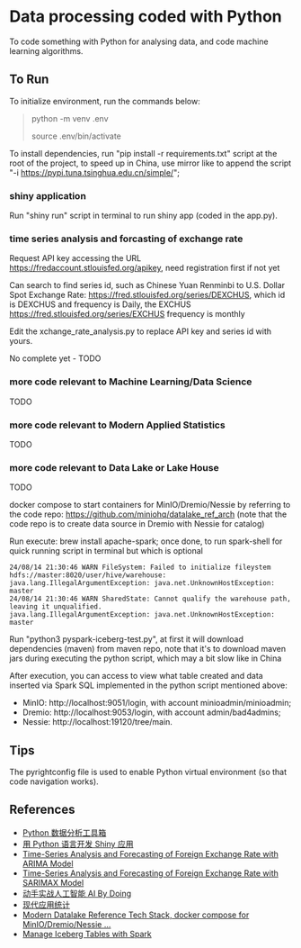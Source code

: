 # Data processing coded with Python

To code something with Python for analysing data, and code machine learning algorithms.

## To Run

To initialize environment, run the commands below:

> python -m venv .env
>
> source .env/bin/activate

To install dependencies, run "pip install -r requirements.txt" script at the root of the project, to speed up in China, use mirror like to append the script "-i https://pypi.tuna.tsinghua.edu.cn/simple/";


### shiny application

Run "shiny run" script in terminal to run shiny app (coded in the app.py).

### time series analysis and forcasting of exchange rate

Request API key accessing the URL https://fredaccount.stlouisfed.org/apikey, need registration first if not yet

Can search to find series id, such as Chinese Yuan Renminbi to U.S. Dollar Spot Exchange Rate: https://fred.stlouisfed.org/series/DEXCHUS, which id is DEXCHUS and frequency is Daily, the EXCHUS https://fred.stlouisfed.org/series/EXCHUS frequency is monthly

Edit the xchange_rate_analysis.py to replace API key and series id with yours.

No complete yet - TODO

### more code relevant to Machine Learning/Data Science

TODO

### more code relevant to Modern Applied Statistics

TODO

### more code relevant to Data Lake or Lake House

TODO

docker compose to start containers for MinIO/Dremio/Nessie by referring to the code repo: https://github.com/miniohq/datalake_ref_arch (note that the code repo is to create data source in Dremio with Nessie for catalog)

Run execute: brew install apache-spark; once done, to run spark-shell for quick running script in terminal but which is optional

``` unclear about it yet, what causes error below when running python script (the line of dropping table, but comment it and run it again the table can be created, but another failure when insert data)
24/08/14 21:30:46 WARN FileSystem: Failed to initialize fileystem hdfs://master:8020/user/hive/warehouse: java.lang.IllegalArgumentException: java.net.UnknownHostException: master
24/08/14 21:30:46 WARN SharedState: Cannot qualify the warehouse path, leaving it unqualified.
java.lang.IllegalArgumentException: java.net.UnknownHostException: master
```



Run "python3 pyspark-iceberg-test.py", at first it will download dependencies (maven) from maven repo, note that it's to download maven jars during executing the python script, which may a bit slow like in China

After execution, you can access to view what table created and data inserted via Spark SQL implemented in the python script mentioned above:
- MinIO: http://localhost:9051/login, with account minioadmin/minioadmin;
- Dremio: http://localhost:9053/login, with account admin/bad4admins;
- Nessie: http://localhost:19120/tree/main.

## Tips

The pyrightconfig file is used to enable Python virtual environment (so that code navigation works).

## References
- [Python 数据分析工具箱](https://xiangyun.rbind.io/2024/03/python-data-analysis-toolbox/)
- [用 Python 语言开发 Shiny 应用](https://xiangyun.rbind.io/2024/04/shiny-for-python/)
- [Time-Series Analysis and Forecasting of Foreign Exchange Rate with ARIMA Model](https://medium.com/womenintechnology/foreign-exchange-rate-time-series-analysis-and-forecasting-with-arima-model-c22f7972fd36)
- [Time-Series Analysis and Forecasting of Foreign Exchange Rate with SARIMAX Model](https://medium.com/womenintechnology/time-series-analysis-and-forecasting-of-foreign-exchange-rate-with-sarimax-model-efbc39babd33)
- [动手实战人工智能 AI By Doing](https://aibydoing.com/)
- [现代应用统计](https://bookdown.org/xiangyun/masr/)
- [Modern Datalake Reference Tech Stack, docker compose for MinIO/Dremio/Nessie ...](https://github.com/miniohq/datalake_ref_arch)
- [Manage Iceberg Tables with Spark](https://blog.min.io/manage-iceberg-tables-with-spark/)
